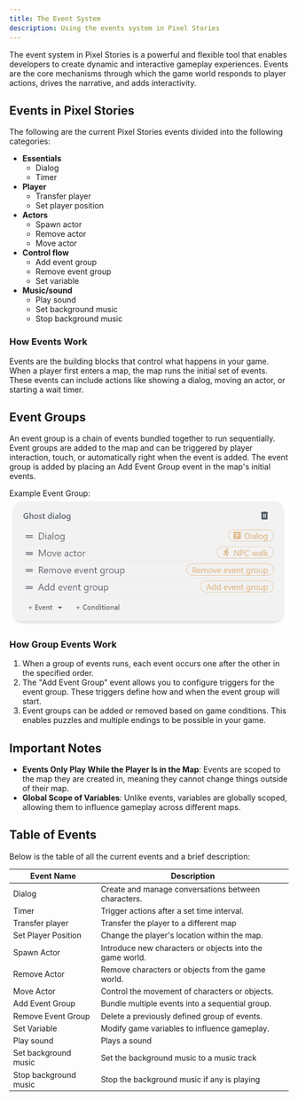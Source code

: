 ```yaml
---
title: The Event System
description: Using the events system in Pixel Stories
---
```


The event system in Pixel Stories is a powerful and flexible tool that enables developers to create dynamic and interactive gameplay experiences. Events are the core mechanisms through which the game world responds to player actions, drives the narrative, and adds interactivity.

## Events in Pixel Stories

The following are the current Pixel Stories events divided into the following categories:

- **Essentials**
  - Dialog
  - Timer
- **Player**
  - Transfer player
  - Set player position
- **Actors**
  - Spawn actor
  - Remove actor
  - Move actor
- **Control flow**
  - Add event group
  - Remove event group
  - Set variable
- **Music/sound**
  - Play sound
  - Set background music
  - Stop background music

### How Events Work

Events are the building blocks that control what happens in your game. When a player first enters a map, the map runs the initial set of events. These events can include actions like showing a dialog, moving an actor, or starting a wait timer.

## Event Groups

An event group is a chain of events bundled together to run sequentially. Event groups are added to the map and can be triggered by player interaction, touch, or automatically right when the event is added. The event group is added by placing an Add Event Group event in the map's initial events.

<div style="max-width:550px;">

Example Event Group:
![](../../../assets/images/events-system.png)

</div>

### How Group Events Work

1. When a group of events runs, each event occurs one after the other in the specified order.
2. The "Add Event Group" event allows you to configure triggers for the event group. These triggers define how and when the event group will start.
3. Event groups can be added or removed based on game conditions. This enables puzzles and multiple endings to be possible in your game.

## Important Notes

- **Events Only Play While the Player Is in the Map**: Events are scoped to the map they are created in, meaning they cannot change things outside of their map.
- **Global Scope of Variables**: Unlike events, variables are globally scoped, allowing them to influence gameplay across different maps.

## Table of Events

Below is the table of all the current events and a brief description:

| Event Name            | Description                                              |
| --------------------- | -------------------------------------------------------- |
| Dialog                | Create and manage conversations between characters.      |
| Timer                 | Trigger actions after a set time interval.               |
| Transfer player       | Transfer the player to a different map                   |
| Set Player Position   | Change the player's location within the map.             |
| Spawn Actor           | Introduce new characters or objects into the game world. |
| Remove Actor          | Remove characters or objects from the game world.        |
| Move Actor            | Control the movement of characters or objects.           |
| Add Event Group       | Bundle multiple events into a sequential group.          |
| Remove Event Group    | Delete a previously defined group of events.             |
| Set Variable          | Modify game variables to influence gameplay.             |
| Play sound            | Plays a sound                                            |
| Set background music  | Set the background music to a music track                |
| Stop background music | Stop the background music if any is playing              |

